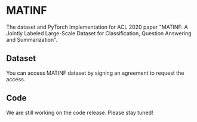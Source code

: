 # MATINF
The dataset and PyTorch Implementation for ACL 2020 paper "MATINF: A Jointly Labeled Large-Scale Dataset for Classification, Question Answering and Summarization".

## Dataset
You can access MATINF dataset by signing an agreement to request the access.

## Code
We are still working on the code release. Please stay tuned!
